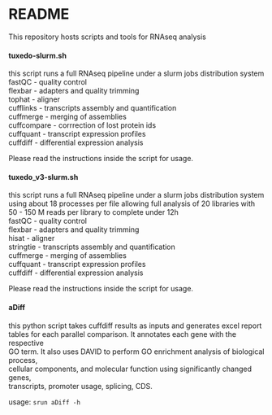 # README #

This repository hosts scripts and tools for RNAseq analysis

#### tuxedo-slurm.sh
this script runs a full RNAseq pipeline under a slurm jobs distribution system <br />
fastQC - quality control <br />
flexbar - adapters and quality trimming <br />
tophat - aligner <br />
cufflinks - transcripts assembly and quantification <br />
cuffmerge - merging of assemblies <br />
cuffcompare - corrrection of lost protein ids <br />
cuffquant - transcript expression profiles <br />
cuffdiff - differential expression analysis <br />

Please read the instructions inside the script for usage.

#### tuxedo_v3-slurm.sh 
this script runs a full RNAseq pipeline under a slurm jobs distribution system <br />
using about 18 processes per file allowing full analysis of 20 libraries with <br />
50 - 150 M reads per library to complete under 12h <br />
fastQC - quality control <br />
flexbar - adapters and quality trimming <br />
hisat - aligner <br />
stringtie - transcripts assembly and quantification <br />
cuffmerge - merging of assemblies <br />
cuffquant - transcript expression profiles <br />
cuffdiff - differential expression analysis <br />

Please read the instructions inside the script for usage. <br />

####  aDiff
this python script takes cuffdiff results as inputs and generates excel report <br />
tables for each parallel comparison. It annotates each gene with the respective <br />
GO term. It also uses DAVID to perform GO enrichment analysis of biological process, <br />
cellular components,  and molecular function using significantly changed genes, <br />
transcripts, promoter usage, splicing, CDS.

usage: ```srun aDiff -h```<br />